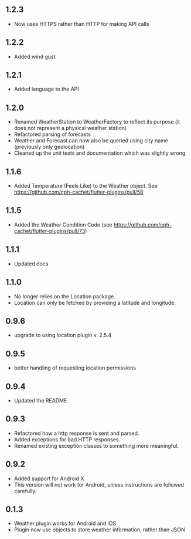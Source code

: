 ## 1.2.3
* Now uses HTTPS rather than HTTP for making API calls

## 1.2.2
* Added wind gust

## 1.2.1
* Added language to the API

## 1.2.0
* Renamed WeatherStation to WeatherFactory to reflect its purpose (it does not represent a physical weather station)
* Refactored parsing of forecasts
* Weather and Forecast can now also be queried using city name (previously only geolocation)
* Cleaned up the unit tests and documentation which was slightly wrong

## 1.1.6
* Added Temperature (Feels Like) to the Weather object. See https://github.com/cph-cachet/flutter-plugins/pull/58

## 1.1.5
* Added the Weather Condition Code (see https://github.com/cph-cachet/flutter-plugins/pull/73)


## 1.1.1
* Updated docs

## 1.1.0
* No longer relies on the Location package.
* Location can only be fetched by providing a latitude and longitude.

## 0.9.6
* upgrade to using location plugin v. 2.5.4


## 0.9.5
* better handling of requesting location permissions

## 0.9.4
* Updated the README

## 0.9.3
* Refactored how a http response is sent and parsed.
* Added exceptions for bad HTTP responses.
* Renamed existing exception classes to something more meaningful.

## 0.9.2
* Added support for Android X
* This version will not work for Android, unless instructions are followed carefully.

## 0.1.3
* Weather plugin works for Android and iOS
* Plugin now use objects to store weather information, rather than JSON


